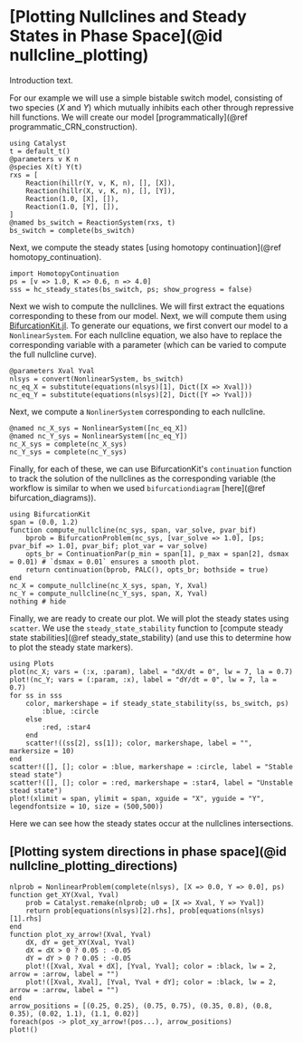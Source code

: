 # [Plotting Nullclines and Steady States in Phase Space](@id nullcline_plotting)

Introduction text.

For our example we will use a simple bistable switch model, consisting of two species ($X$ and $Y$) which mutually inhibits each other through repressive hill functions. We will create our model [programmatically](@ref programmatic_CRN_construction).
```@example nullcline_plotting
using Catalyst
t = default_t()
@parameters v K n
@species X(t) Y(t)
rxs = [
    Reaction(hillr(Y, v, K, n), [], [X]),
    Reaction(hillr(X, v, K, n), [], [Y]),
    Reaction(1.0, [X], []),
    Reaction(1.0, [Y], []),
]
@named bs_switch = ReactionSystem(rxs, t)
bs_switch = complete(bs_switch)
```
Next, we compute the steady states [using homotopy continuation](@ref homotopy_continuation).
```@example nullcline_plotting
import HomotopyContinuation
ps = [v => 1.0, K => 0.6, n => 4.0]
sss = hc_steady_states(bs_switch, ps; show_progress = false)
```
Next we wish to compute the nullclines. We will first extract the equations corresponding to these from our model. Next, we will compute them using [BifurcationKit.jl](https://github.com/bifurcationkit/BifurcationKit.jl). To generate our equations, we first convert our model to a `NonlinearSystem`. For each nullcline equation, we also have to replace the corresponding variable with a parameter (which can be varied to compute the full nullcline curve).
```@example nullcline_plotting
@parameters Xval Yval
nlsys = convert(NonlinearSystem, bs_switch)
nc_eq_X = substitute(equations(nlsys)[1], Dict([X => Xval]))
nc_eq_Y = substitute(equations(nlsys)[2], Dict([Y => Yval]))
```
Next, we compute a `NonlinerSystem` corresponding to each nullcline.
```@example nullcline_plotting
@named nc_X_sys = NonlinearSystem([nc_eq_X])
@named nc_Y_sys = NonlinearSystem([nc_eq_Y])
nc_X_sys = complete(nc_X_sys)
nc_Y_sys = complete(nc_Y_sys)
```
Finally, for each of these, we can use BifurcationKit's `continuation` function to track the solution of the nullclines as the corresponding variable (the workflow is similar to when we used `bifurcationdiagram` [here](@ref bifurcation_diagrams)).
```@example nullcline_plotting
using BifurcationKit
span = (0.0, 1.2)
function compute_nullcline(nc_sys, span, var_solve, pvar_bif)
    bprob = BifurcationProblem(nc_sys, [var_solve => 1.0], [ps; pvar_bif => 1.0], pvar_bif; plot_var = var_solve)
    opts_br = ContinuationPar(p_min = span[1], p_max = span[2], dsmax = 0.01) # `dsmax = 0.01` ensures a smooth plot.
    return continuation(bprob, PALC(), opts_br; bothside = true)
end
nc_X = compute_nullcline(nc_X_sys, span, Y, Xval)
nc_Y = compute_nullcline(nc_Y_sys, span, X, Yval)
nothing # hide
```

Finally, we are ready to create our plot. We will plot the steady states using `scatter`. We use the `steady_state_stability` function to [compute steady state stabilities](@ref steady_state_stability) (and use this to determine how to plot the steady state markers).
```@example nullcline_plotting
using Plots
plot(nc_X; vars = (:x, :param), label = "dX/dt = 0", lw = 7, la = 0.7)
plot!(nc_Y; vars = (:param, :x), label = "dY/dt = 0", lw = 7, la = 0.7)
for ss in sss
    color, markershape = if steady_state_stability(ss, bs_switch, ps)
        :blue, :circle
    else
        :red, :star4
    end
    scatter!((ss[2], ss[1]); color, markershape, label = "", markersize = 10)
end
scatter!([], []; color = :blue, markershape = :circle, label = "Stable stead state")
scatter!([], []; color = :red, markershape = :star4, label = "Unstable stead state")
plot!(xlimit = span, ylimit = span, xguide = "X", yguide = "Y", legendfontsize = 10, size = (500,500))
```
Here we can see how the steady states occur at the nullclines intersections.

## [Plotting system directions in phase space](@id nullcline_plotting_directions)

```@example nullcline_plotting
nlprob = NonlinearProblem(complete(nlsys), [X => 0.0, Y => 0.0], ps)
function get_XY(Xval, Yval)
    prob = Catalyst.remake(nlprob; u0 = [X => Xval, Y => Yval])
    return prob[equations(nlsys)[2].rhs], prob[equations(nlsys)[1].rhs]
end
function plot_xy_arrow!(Xval, Yval)
    dX, dY = get_XY(Xval, Yval)
    dX = dX > 0 ? 0.05 : -0.05
    dY = dY > 0 ? 0.05 : -0.05
    plot!([Xval, Xval + dX], [Yval, Yval]; color = :black, lw = 2, arrow = :arrow, label = "")
    plot!([Xval, Xval], [Yval, Yval + dY]; color = :black, lw = 2, arrow = :arrow, label = "")
end
arrow_positions = [(0.25, 0.25), (0.75, 0.75), (0.35, 0.8), (0.8, 0.35), (0.02, 1.1), (1.1, 0.02)]
foreach(pos -> plot_xy_arrow!(pos...), arrow_positions)
plot!()
```